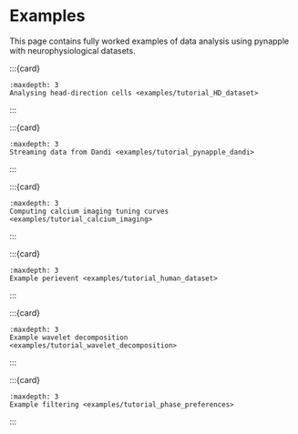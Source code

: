 Examples
========

This page contains fully worked examples of data analysis using pynapple 
with neurophysiological datasets.


:::{card}
```{toctree}
:maxdepth: 3
Analysing head-direction cells <examples/tutorial_HD_dataset>
```
:::


:::{card} 
```{toctree}
:maxdepth: 3
Streaming data from Dandi <examples/tutorial_pynapple_dandi>
```
:::


:::{card} 
```{toctree}
:maxdepth: 3
Computing calcium imaging tuning curves <examples/tutorial_calcium_imaging>
```
:::


:::{card} 
```{toctree}
:maxdepth: 3
Example perievent <examples/tutorial_human_dataset>
```
:::


:::{card} 
```{toctree}
:maxdepth: 3
Example wavelet decomposition <examples/tutorial_wavelet_decomposition>
```
:::


:::{card} 
```{toctree}
:maxdepth: 3
Example filtering <examples/tutorial_phase_preferences>
```
:::
